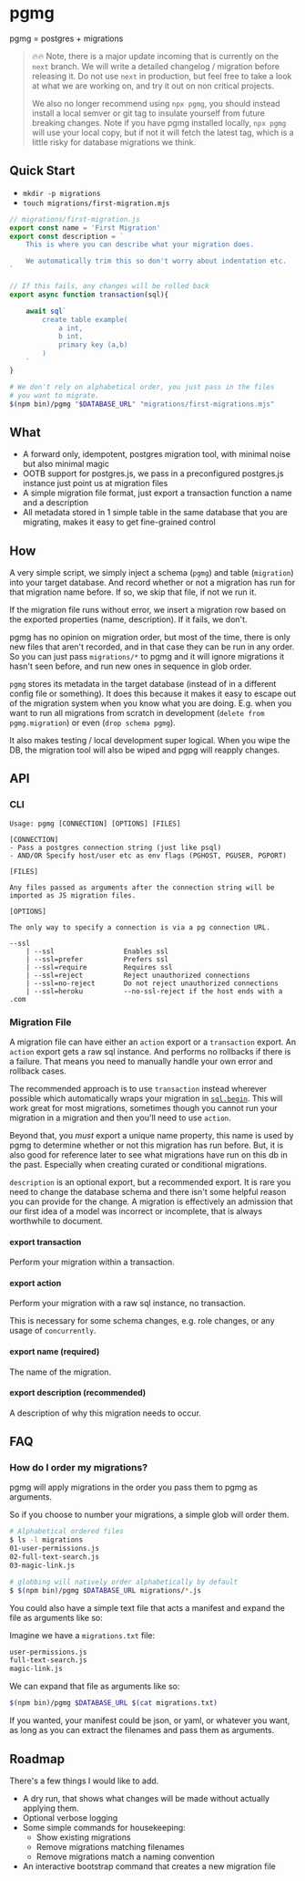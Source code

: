 # pgmg

pgmg = postgres + migrations

> 🔥🔥 Note, there is a major update incoming that is currently on the `next` branch.  We will write a detailed changelog / migration before releasing it.
> Do not use `next` in production, but feel free to take a look at what we are working on, and try it out on non critical projects.
>
> We also no longer recommend using `npx pgmg`, you should instead install a local semver or git tag to insulate yourself from future breaking changes.
> Note if you have pgmg installed locally, `npx pgmg` will use your local copy, but if not it will fetch the latest tag, which is a little risky
> for database migrations we think.

## Quick Start

- `mkdir -p migrations`
- `touch migrations/first-migration.mjs`

```js
// migrations/first-migration.js
export const name = 'First Migration'
export const description = `
    This is where you can describe what your migration does.

    We automatically trim this so don't worry about indentation etc.
`

// If this fails, any changes will be rolled back
export async function transaction(sql){

    await sql`
        create table example(
            a int,
            b int,
            primary key (a,b)
        )
    `
}
```

```bash
# We don't rely on alphabetical order, you just pass in the files
# you want to migrate.
$(npm bin)/pgmg "$DATABASE_URL" "migrations/first-migrations.mjs"
```

## What

- A forward only, idempotent, postgres migration tool, with minimal noise but also minimal magic
- OOTB support for postgres.js, we pass in a preconfigured postgres.js instance just point us at migration files
- A simple migration file format, just export a transaction function a name and a description
- All metadata stored in 1 simple table in the same database that you are migrating, makes it easy to get fine-grained control

## How

A very simple script, we simply inject a schema (`pgmg`) and table (`migration`) into your target database.  And record whether or not a migration has run for that migration name before.  If so, we skip that file, if not we run it.

If the migration file runs without error, we insert a migration row based on the exported properties (name, description).  If it fails, we don't.

pgmg has no opinion on migration order, but most of the time, there is only new files that aren't recorded, and in that case they can be run in any order.  So you can just pass `migrations/*` to pgmg and it will ignore migrations it hasn't seen before, and run new ones in sequence in glob order.

`pgmg` stores its metadata in the target database (instead of in a different config file or something).  It does this because it makes it easy to escape out of the migration system when you know what you are doing.  E.g. when you want to run all migrations from scratch in development (`delete from pgmg.migration`) or even (`drop schema pgmg`).

It also makes testing / local development super logical.  When you wipe the DB, the migration tool will also be wiped and pgpg will reapply changes.


## API

### CLI

```
Usage: pgmg [CONNECTION] [OPTIONS] [FILES]

[CONNECTION]
- Pass a postgres connection string (just like psql)
- AND/OR Specify host/user etc as env flags (PGHOST, PGUSER, PGPORT)

[FILES]

Any files passed as arguments after the connection string will be imported as JS migration files.

[OPTIONS]

The only way to specify a connection is via a pg connection URL.

--ssl 
    | --ssl                 Enables ssl
    | --ssl=prefer          Prefers ssl
    | --ssl=require         Requires ssl
    | --ssl=reject          Reject unauthorized connections
    | --ssl=no-reject       Do not reject unauthorized connections
    | --ssl=heroku          --no-ssl-reject if the host ends with a .com

```

### Migration File

A migration file can have either an `action` export or a `transaction` export.  An `action` export gets a raw sql instance.  And performs no rollbacks if there is a failure.  That means you need to manually handle your own error and rollback cases.

The recommended approach is to use `transaction` instead wherever possible which automatically wraps your migration in [`sql.begin`](https://github.com/porsager/postgres#transactions).  This will work great for most migrations, sometimes though you cannot run your migration in a migration and then you'll need to use `action`.

Beyond that, you _must_ export a unique name property, this name is used by pgmg to determine whether or not this migration has run before.  But, it is also good for reference later to see what migrations have run on this db in the past.  Especially when creating curated or conditional migrations.

`description` is an optional export, but a recommended export.  It is rare you need to change the database schema and there isn't some helpful reason you can provide for the change.  A migration is effectively an admission that our first idea of a model was incorrect or incomplete, that is always worthwhile to document.

#### export transaction

Perform your migration within a transaction.

#### export action

Perform your migration with a raw sql instance, no transaction.

This is necessary for some schema changes, e.g. role changes, or any usage of `concurrently`.

#### export name (required)

The name of the migration.

#### export description (recommended)

A description of why this migration needs to occur.

## FAQ

### How do I order my migrations?

pgmg will apply migrations in the order you pass them to pgmg as arguments.

So if you choose to number your migrations, a simple glob will order them.


```bash
# Alphabetical ordered files
$ ls -l migrations
01-user-permissions.js
02-full-text-search.js
03-magic-link.js

# globbing will natively order alphabetically by default
$ $(npm bin)/pgmg $DATABASE_URL migrations/*.js
```

You could also have a simple text file that acts a manifest and expand the file as arguments like so:

Imagine we have a `migrations.txt` file:

```txt
user-permissions.js
full-text-search.js
magic-link.js
```

We can expand that file as arguments like so:

```bash
$(npm bin)/pgmg $DATABASE_URL $(cat migrations.txt)
```

If you wanted, your manifest could be json, or yaml, or whatever you want, as long as you can extract the filenames and pass them as arguments.

## Roadmap

There's a few things I would like to add.

- A dry run, that shows what changes will be made without actually applying them.
- Optional verbose logging
- Some simple commands for housekeeping:
    - Show existing migrations
    - Remove migrations matching filenames
    - Remove migrations match a naming convention
- An interactive bootstrap command that creates a new migration file
